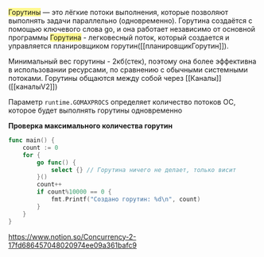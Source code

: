 
<span style="background:#fff88f">Горутины</span> — это лёгкие потоки выполнения, которые позволяют выполнять задачи параллельно (одновременно). Горутина создаётся с помощью ключевого слова go, и она работает независимо от основной программы 
<span style="background:#fff88f">Горутина</span> - легковесный поток, который создается и управляется планировщиком горутин([[планировщикГорутин]]).

Минимальный вес горутины - 2кб(стек), поэтому она более эффективна в использовании ресурсами, по сравнению с обычными системными потоками. Горутины общаются между собой через [[Каналы]] ([[каналыV2]])

Параметр `runtime.GOMAXPROCS` определяет количество потоков ОС, которое будет выполнять горутины одновременно

**Проверка максимального количества горутин**
```go
func main() {
	count := 0
	for {
		go func() {
			select {} // Горутина ничего не делает, только висит
		}()
		count++
		if count%10000 == 0 {
			fmt.Printf("Создано горутин: %d\n", count)
		}
	}
}
```



https://www.notion.so/Concurrency-2-17fd686457048020974ee09a361bafc9



